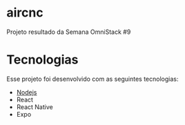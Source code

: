 # aircnc
Projeto resultado da Semana OmniStack #9

# Tecnologias
Esse projeto foi desenvolvido com as seguintes tecnologias:
<ul>
<li> <a href="https://nodejs.org/en/" target="_blank">Nodejs</a></li>
<li>React</li>
<li>React Native</li>
<li>Expo<l/i>
</ul>
